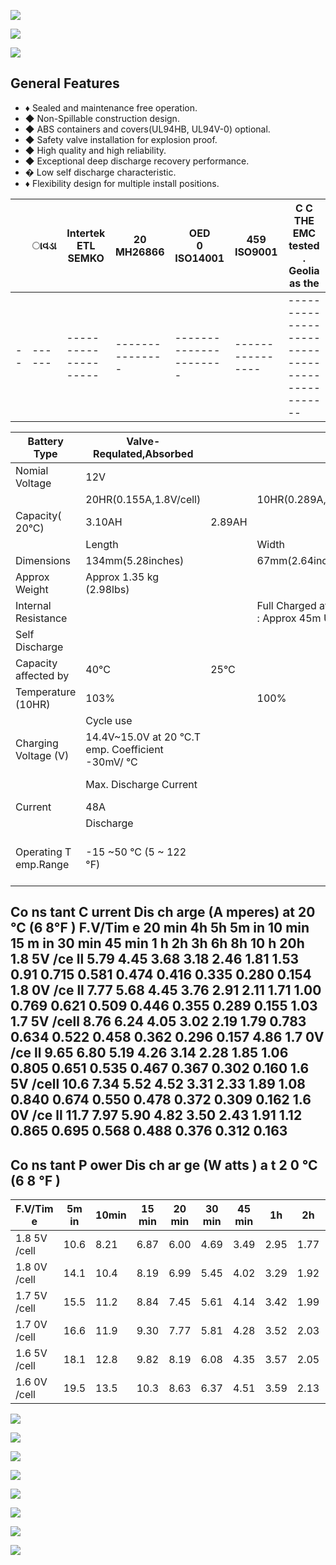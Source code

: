 ![](_page_0_Picture_0.jpeg)

![](_page_0_Picture_2.jpeg)

![](_page_0_Picture_3.jpeg)

## General Features

- ♦ Sealed and maintenance free operation.
- ◆ Non-Spillable construction design.
- ◆ ABS containers and covers(UL94HB, UL94V-0) optional.
- ◆ Safety valve installation for explosion proof.
- ◆ High quality and high reliability.
- ◆ Exceptional deep discharge recovery performance.
- � Low self discharge characteristic.
- ♦ Flexibility design for multiple install positions.

|  | ાવડા | Intertek ETL SEMKO | 20<br>MH26866 | OED<br>0<br>ISO14001 | 459<br>ISO9001 | C C   THE EMC<br>tested<br>.<br>Geolia as the |
|--|------|--------------------|---------------|----------------------|----------------|-----------------------------------------------|
|--|------|--------------------|---------------|----------------------|----------------|-----------------------------------------------|

| Battery Type          | Valve-Requlated,Absorbed                          |        |                                       |                                                    |                       |                    |  |  |  |  |
|-----------------------|---------------------------------------------------|--------|---------------------------------------|----------------------------------------------------|-----------------------|--------------------|--|--|--|--|
| Nomial Voltage        | 12V                                               |        |                                       |                                                    |                       |                    |  |  |  |  |
|                       | 20HR(0.155A,1.8V/cell)                            |        | 10HR(0.289A,1.80V)                    | 5HR(0.522A,1.75V)                                  |                       | 1HR(11.91A,1.60V)  |  |  |  |  |
| Capacity( 20°C)       | 3.10AH                                            | 2.89AH |                                       | 2.61AH                                             |                       | 1.91AH             |  |  |  |  |
|                       | Length                                            |        | Width                                 | Height                                             |                       | Total Height       |  |  |  |  |
| Dimensions            | 134mm(5.28inches)                                 |        | 67mm(2.64inches)                      | 60.5mm(2.38inches)                                 |                       | 66.5mm(2.62inches) |  |  |  |  |
| Approx Weight         | Approx 1.35 kg (2.98lbs)                          |        |                                       |                                                    |                       |                    |  |  |  |  |
| Internal Resistance   |                                                   |        | Full Charged at 20°C : Approx 45m   Ù |                                                    |                       |                    |  |  |  |  |
| Self Discharge        |                                                   |        |                                       |                                                    |                       |                    |  |  |  |  |
| Capacity affected by  | 40°C                                              | 25°C   |                                       | 0°C                                                |                       | -15°C              |  |  |  |  |
| Temperature (10HR)    | 103%                                              |        | 100%                                  | 86%                                                |                       | 65%                |  |  |  |  |
|                       | Cycle use                                         |        |                                       | Float use                                          |                       |                    |  |  |  |  |
| Charging Voltage (V)  | 14.4V~15.0V at 20 °C.T emp. Coefficient -30mV/ °C |        |                                       | 13.5V~13.8V at 20 °C.Temp. Coefficient (-20mV/ °C) |                       |                    |  |  |  |  |
|                       | Max. Discharge Current                            |        |                                       | Initial Charging Current                           |                       |                    |  |  |  |  |
| Current               | 48A                                               |        |                                       | Less than 0.96A                                    |                       |                    |  |  |  |  |
|                       | Discharge                                         |        |                                       | Charging                                           | Storage               |                    |  |  |  |  |
| Operating T emp.Range | -15 ~50 °C (5 ~ 122 °F)                           |        |                                       | 0~40°C (32 ~ 104°F)                                | -15 ~40°C (5 ~ 104°F) |                    |  |  |  |  |

## Co ns tant C urrent Dis ch arge (A mperes) at 20 °C (6 8°F ) F.V/Tim e 20 min 4h 5h 5m in 10 min 15 m in 30 min 45 min 1 h 2h 3h 6h 8h 10 h 20h 1.8 5V /ce ll 5.79 4.45 3.68 3.18 2.46 1.81 1.53 0.91 0.715 0.581 0.474 0.416 0.335 0.280 0.154 1.8 0V /ce ll 7.77 5.68 4.45 3.76 2.91 2.11 1.71 1.00 0.769 0.621 0.509 0.446 0.355 0.289 0.155 1.03 1.7 5V /cell 8.76 6.24 4.05 3.02 2.19 1.79 0.783 0.634 0.522 0.458 0.362 0.296 0.157 4.86 1.7 0V /ce ll 9.65 6.80 5.19 4.26 3.14 2.28 1.85 1.06 0.805 0.651 0.535 0.467 0.367 0.302 0.160 1.6 5V /cell 10.6 7.34 5.52 4.52 3.31 2.33 1.89 1.08 0.840 0.674 0.550 0.478 0.372 0.309 0.162 1.6 0V /ce ll 11.7 7.97 5.90 4.82 3.50 2.43 1.91 1.12 0.865 0.695 0.568 0.488 0.376 0.312 0.163

## Co ns tant P ower Dis ch ar ge (W atts ) a t 2 0 ℃ (6 8 ℉ )

| F.V/Tim e    | 5m in | 10min | 15 min | 20 min | 30 min | 45 min | 1h   | 2h   | 3h   | 4h   | 5h   | 6h    | 8h    | 10h   | 20h   |
|--------------|-------|-------|--------|--------|--------|--------|------|------|------|------|------|-------|-------|-------|-------|
| 1.8 5V /cell | 10.6  | 8.21  | 6.87   | 6.00   | 4.69   | 3.49   | 2.95 | 1.77 | 1.39 | 1.14 | 0.93 | 0.817 | 0.662 | 0.554 | 0.304 |
| 1.8 0V /cell | 14.1  | 10.4  | 8.19   | 6.99   | 5.45   | 4.02   | 3.29 | 1.92 | 1.49 | 1.21 | 0.99 | 0.873 | 0.700 | 0.570 | 0.307 |
| 1.7 5V /cell | 15.5  | 11.2  | 8.84   | 7.45   | 5.61   | 4.14   | 3.42 | 1.99 | 1.51 | 1.23 | 1.02 | 0.894 | 0.710 | 0.585 | 0.310 |
| 1.7 0V /cell | 16.6  | 11.9  | 9.30   | 7.77   | 5.81   | 4.28   | 3.52 | 2.03 | 1.55 | 1.26 | 1.04 | 0.911 | 0.719 | 0.596 | 0.315 |
| 1.6 5V /cell | 18.1  | 12.8  | 9.82   | 8.19   | 6.08   | 4.35   | 3.57 | 2.05 | 1.61 | 1.30 | 1.06 | 0.928 | 0.729 | 0.608 | 0.319 |
| 1.6 0V /cell | 19.5  | 13.5  | 10.3   | 8.63   | 6.37   | 4.51   | 3.59 | 2.13 | 1.65 | 1.33 | 1.10 | 0.945 | 0.734 | 0.613 | 0.320 |

![](_page_0_Picture_18.jpeg)

![](_page_1_Figure_1.jpeg)

![](_page_1_Figure_2.jpeg)

![](_page_1_Figure_3.jpeg)

![](_page_1_Figure_4.jpeg)

![](_page_1_Figure_5.jpeg)

![](_page_1_Figure_6.jpeg)

![](_page_1_Figure_7.jpeg)